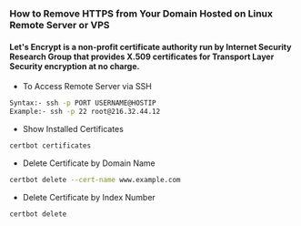 ### How to Remove HTTPS from Your Domain Hosted on Linux Remote Server or VPS
#### Let's Encrypt is a non-profit certificate authority run by Internet Security Research Group that provides X.509 certificates for Transport Layer Security encryption at no charge.

- To Access Remote Server via SSH
```sh
Syntax:- ssh -p PORT USERNAME@HOSTIP
Example:- ssh -p 22 root@216.32.44.12
```

- Show Installed Certificates
```sh
certbot certificates 
```
- Delete Certificate by Domain Name
```sh
certbot delete --cert-name www.example.com
```
- Delete Certificate by Index Number
```sh
certbot delete
```
